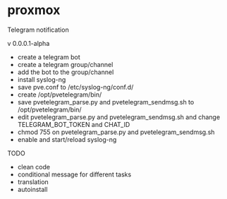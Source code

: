 # proxmox

Telegram notification

v 0.0.0.1-alpha
- create a telegram bot
- create a telegram group/channel
- add the bot to the group/channel
- install syslog-ng
- save pve.conf to /etc/syslog-ng/conf.d/
- create /opt/pvetelegram/bin/
- save pvetelegram_parse.py and pvetelegram_sendmsg.sh to /opt/pvetelegram/bin/
- edit pvetelegram_parse.py and pvetelegram_sendmsg.sh and change TELEGRAM_BOT_TOKEN and CHAT_ID
- chmod 755 on pvetelegram_parse.py and pvetelegram_sendmsg.sh
- enable and start/reload syslog-ng

TODO
- clean code
- conditional message for different tasks
- translation
- autoinstall
